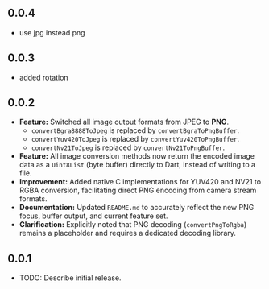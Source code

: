 ## 0.0.4

* use jpg instead png

## 0.0.3

* added rotation

## 0.0.2

* **Feature:** Switched all image output formats from JPEG to **PNG**.
  * `convertBgra8888ToJpeg` is replaced by `convertBgraToPngBuffer`.
  * `convertYuv420ToJpeg` is replaced by `convertYuv420ToPngBuffer`.
  * `convertNv21ToJpeg` is replaced by `convertNv21ToPngBuffer`.
* **Feature:** All image conversion methods now return the encoded image data as a `Uint8List` (byte buffer) directly to Dart, instead of writing to a file.
* **Improvement:** Added native C implementations for YUV420 and NV21 to RGBA conversion, facilitating direct PNG encoding from camera stream formats.
* **Documentation:** Updated `README.md` to accurately reflect the new PNG focus, buffer output, and current feature set.
* **Clarification:** Explicitly noted that PNG decoding (`convertPngToRgba`) remains a placeholder and requires a dedicated decoding library.

## 0.0.1

* TODO: Describe initial release.
